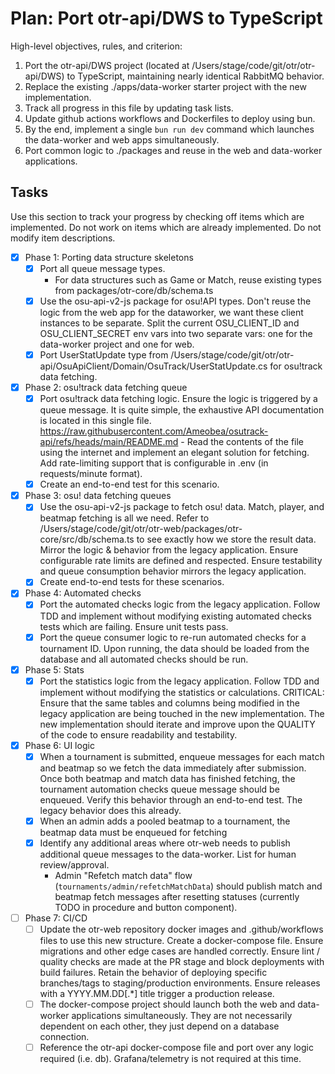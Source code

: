 # Plan: Port otr-api/DWS to TypeScript

<read-only>
High-level objectives, rules, and criterion:

1. Port the otr-api/DWS project (located at /Users/stage/code/git/otr/otr-api/DWS) to TypeScript, maintaining nearly identical RabbitMQ behavior.
2. Replace the existing ./apps/data-worker starter project with the new implementation.
3. Track all progress in this file by updating task lists.
4. Update github actions workflows and Dockerfiles to deploy using bun.
5. By the end, implement a single `bun run dev` command which launches the data-worker and web apps simultaneously.
6. Port common logic to ./packages and reuse in the web and data-worker applications.
   </read-only>

## Tasks

Use this section to track your progress by checking off items which are implemented. Do not work on items which are already implemented. Do not modify item descriptions.

- [x] Phase 1: Porting data structure skeletons
  - [x] Port all queue message types.
    - For data structures such as Game or Match, reuse existing types from packages/otr-core/db/schema.ts
  - [x] Use the osu-api-v2-js package for osu!API types. Don't reuse the logic from the web app for the dataworker, we want these client instances to be separate. Split the current OSU_CLIENT_ID and OSU_CLIENT_SECRET env vars into two separate vars: one for the data-worker project and one for web.
  - [x] Port UserStatUpdate type from /Users/stage/code/git/otr/otr-api/OsuApiClient/Domain/OsuTrack/UserStatUpdate.cs for osu!track data fetching.
- [x] Phase 2: osu!track data fetching queue
  - [x] Port osu!track data fetching logic. Ensure the logic is triggered by a queue message. It is quite simple, the exhaustive API documentation is located in this single file. <https://raw.githubusercontent.com/Ameobea/osutrack-api/refs/heads/main/README.md> - Read the contents of the file using the internet and implement an elegant solution for fetching. Add rate-limiting support that is configurable in .env (in requests/minute format).
  - [x] Create an end-to-end test for this scenario.
- [x] Phase 3: osu! data fetching queues
  - [x] Use the osu-api-v2-js package to fetch osu! data. Match, player, and beatmap fetching is all we need. Refer to /Users/stage/code/git/otr/otr-web/packages/otr-core/src/db/schema.ts to see exactly how we store the result data. Mirror the logic & behavior from the legacy application. Ensure configurable rate limits are defined and respected. Ensure testability and queue consumption behavior mirrors the legacy application.
  - [x] Create end-to-end tests for these scenarios.
- [x] Phase 4: Automated checks
  - [x] Port the automated checks logic from the legacy application. Follow TDD and implement without modifying existing automated checks tests which are failing. Ensure unit tests pass.
  - [x] Port the queue consumer logic to re-run automated checks for a tournament ID. Upon running, the data should be loaded from the database and all automated checks should be run.
- [x] Phase 5: Stats
  - [x] Port the statistics logic from the legacy application. Follow TDD and implement without modifying the statistics or calculations. CRITICAL: Ensure that the same tables and columns being modified in the legacy application are being touched in the new implementation. The new implementation should iterate and improve upon the QUALITY of the code to ensure readability and testability.
- [x] Phase 6: UI logic
  - [x] When a tournament is submitted, enqueue messages for each match and beatmap so we fetch the data immediately after submission. Once both beatmap and match data has finished fetching, the tournament automation checks queue message should be enqueued. Verify this behavior through an end-to-end test. The legacy behavior does this already.
  - [x] When an admin adds a pooled beatmap to a tournament, the beatmap data must be enqueued for fetching
  - [x] Identify any additional areas where otr-web needs to publish additional queue messages to the data-worker. List for human review/approval.
    - Admin "Refetch match data" flow (`tournaments/admin/refetchMatchData`) should publish match and beatmap fetch messages after resetting statuses (currently TODO in procedure and button component).
- [ ] Phase 7: CI/CD
  - [ ] Update the otr-web repository docker images and .github/workflows files to use this new structure. Create a docker-compose file. Ensure migrations and other edge cases are handled correctly. Ensure lint / quality checks are made at the PR stage and block deployments with build failures. Retain the behavior of deploying specific branches/tags to staging/production environments. Ensure releases with a YYYY.MM.DD[.*] title trigger a production release.
  - [ ] The docker-compose project should launch both the web and data-worker applications simultaneously. They are not necessarily dependent on each other, they just depend on a database connection.
  - [ ] Reference the otr-api docker-compose file and port over any logic required (i.e. db). Grafana/telemetry is not required at this time.
